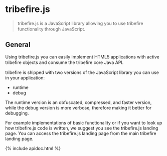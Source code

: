 # tribefire.js
>tribefire.js is a JavaScript library allowing you to use tribeﬁre functionality through JavaScript.

## General
Using tribefire.js you can easily implement HTML5 applications with active tribeﬁre objects and consume the tribeﬁre core Java API.

tribefire is shipped with two versions of the JavaScript library you can use in your application:
* runtime  
* debug

The runtime version is an obfuscated, compressed, and faster version, while the debug version is more verbose, therefore making it better for debugging.

For example implementations of basic functionality or if you want to look up how tribefire.js code is written, we suggest you see the tribefire.js landing page. You can access the tribefire.js landing page from the main tribefire landing page.

{% include apidoc.html %}
